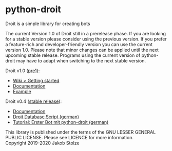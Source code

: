 # python-droit
Droit is a simple library for creating bots

The current Version 1.0 of Droit still in a prerelease phase. If you are looking for a stable version please consider using the previous version. If you prefer a feature-rich and developer-friendly version you can use the current version 1.0. Please note that minor changes can be applied until the next upcoming stable release. Programs using the current version of python-droit may have to adapt when switching to the next stable version.

Droit v1.0 ([pre1](https://github.com/jaybeejs/python-droit/releases/tag/v1.0.0pre1)):

- [Wiki > Getting started](https://github.com/jaybeejs/python-droit/wiki)
- [Documentation](https://github.com/jaybeejs/python-droit/blob/master/docs/docs.md)
- [Example](https://github.com/jaybeejs/python-droit/blob/master/sample/sample-bot.py)

Droit v0.4 ([stable release](https://github.com/jaybeejs/python-droit/releases/tag/v0.4)):

- [Documentation](https://github.com/jaybeejs/python-droit/blob/v0.4/docs/Documentation.md)
- [Droit Database Script (german)](https://github.com/jaybeejs/python-droit/blob/v0.4/docs/Droit%20Database%20Script.md)
- [Tutorial: Erster Bot mit python-droit (german)](https://github.com/jaybeejs/python-droit/blob/v0.4/docs/Tutorial:%20Erster%20Bot%20mit%20python-droit.md)


This library is published under the terms of the GNU LESSER GENERAL PUBLIC LICENSE. Please see LICENCE for more information.  
Copyright 2019-2020 Jakob Stolze
